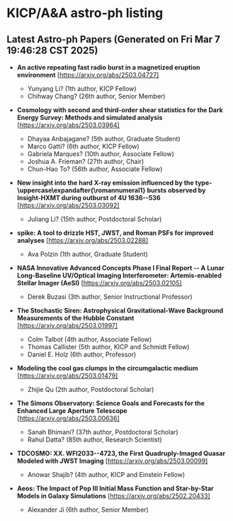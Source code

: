 # KICP/A&A astro-ph listing

## Latest Astro-ph Papers (Generated on Fri Mar  7 19:46:28 CST 2025)

- **An active repeating fast radio burst in a magnetized eruption environment**
[https://arxiv.org/abs/2503.04727]
  + Yunyang Li? (1th author, KICP Fellow)
  + Chihway Chang? (26th author, Senior Member)

- **Cosmology with second and third-order shear statistics for the Dark Energy Survey: Methods and simulated analysis**
[https://arxiv.org/abs/2503.03964]
  + Dhayaa Anbajagane? (5th author, Graduate Student)
  + Marco Gatti? (6th author, KICP Fellow)
  + Gabriela Marques? (10th author, Associate Fellow)
  + Joshua A. Frieman? (27th author, Chair)
  + Chun-Hao To? (56th author, Associate Fellow)

- **New insight into the hard X-ray emission influenced by the type-\uppercase\expandafter{\romannumeral1} bursts observed by Insight-HXMT during outburst of 4U 1636--536**
[https://arxiv.org/abs/2503.03092]
  + Juliang Li? (15th author, Postdoctoral Scholar)

- **spike: A tool to drizzle HST, JWST, and Roman PSFs for improved analyses**
[https://arxiv.org/abs/2503.02288]
  + Ava Polzin (1th author, Graduate Student)

- **NASA Innovative Advanced Concepts Phase I Final Report -- A Lunar Long-Baseline UV/Optical Imaging Interferometer: Artemis-enabled Stellar Imager (AeSI)**
[https://arxiv.org/abs/2503.02105]
  + Derek Buzasi (3th author, Senior Instructional Professor)

- **The Stochastic Siren: Astrophysical Gravitational-Wave Background Measurements of the Hubble Constant**
[https://arxiv.org/abs/2503.01997]
  + Colm Talbot (4th author, Associate Fellow)
  + Thomas Callister (5th author, KICP and Schmidt Fellow)
  + Daniel E. Holz (6th author, Professor)

- **Modeling the cool gas clumps in the circumgalactic medium**
[https://arxiv.org/abs/2503.01479]
  + Zhijie Qu (2th author, Postdoctoral Scholar)

- **The Simons Observatory: Science Goals and Forecasts for the Enhanced Large Aperture Telescope**
[https://arxiv.org/abs/2503.00636]
  + Sanah Bhimani? (37th author, Postdoctoral Scholar)
  + Rahul Datta? (85th author, Research Scientist)

- **TDCOSMO: XX. WFI2033--4723, the First Quadruply-Imaged Quasar Modeled with JWST Imaging**
[https://arxiv.org/abs/2503.00099]
  + Anowar Shajib? (4th author, KICP and Einstein Fellow)

- **Aeos: The Impact of Pop III Initial Mass Function and Star-by-Star Models in Galaxy Simulations**
[https://arxiv.org/abs/2502.20433]
  + Alexander Ji (6th author, Senior Member)

